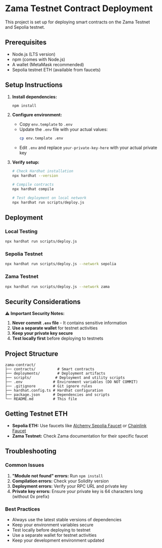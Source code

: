 # Zama Testnet Contract Deployment

This project is set up for deploying smart contracts on the Zama Testnet and Sepolia testnet.

## Prerequisites

- Node.js (LTS version)
- npm (comes with Node.js)
- A wallet (MetaMask recommended)
- Sepolia testnet ETH (available from faucets)

## Setup Instructions

1. **Install dependencies:**
   ```bash
   npm install
   ```

2. **Configure environment:**
   - Copy `env.template` to `.env`
   - Update the `.env` file with your actual values:
     ```bash
     cp env.template .env
     ```
   - Edit `.env` and replace `your-private-key-here` with your actual private key

3. **Verify setup:**
   ```bash
   # Check Hardhat installation
   npx hardhat --version
   
   # Compile contracts
   npx hardhat compile
   
   # Test deployment on local network
   npx hardhat run scripts/deploy.js
   ```

## Deployment

### Local Testing
```bash
npx hardhat run scripts/deploy.js
```

### Sepolia Testnet
```bash
npx hardhat run scripts/deploy.js --network sepolia
```

### Zama Testnet
```bash
npx hardhat run scripts/deploy.js --network zama
```

## Security Considerations

⚠️ **Important Security Notes:**

1. **Never commit `.env` file** - It contains sensitive information
2. **Use a separate wallet** for testnet activities
3. **Keep your private key secure**
4. **Test locally first** before deploying to testnets

## Project Structure

```
zama-contract/
├── contracts/          # Smart contracts
├── deployments/        # Deployment artifacts
├── scripts/           # Deployment and utility scripts
├── .env              # Environment variables (DO NOT COMMIT)
├── .gitignore        # Git ignore rules
├── hardhat.config.ts # Hardhat configuration
├── package.json      # Dependencies and scripts
└── README.md         # This file
```

## Getting Testnet ETH

- **Sepolia ETH:** Use faucets like [Alchemy Sepolia Faucet](https://sepoliafaucet.com/) or [Chainlink Faucet](https://faucets.chain.link/sepolia)
- **Zama Testnet:** Check Zama documentation for their specific faucet

## Troubleshooting

### Common Issues

1. **"Module not found" errors:** Run `npm install`
2. **Compilation errors:** Check your Solidity version
3. **Deployment errors:** Verify your RPC URL and private key
4. **Private key errors:** Ensure your private key is 64 characters long (without 0x prefix)

### Best Practices

- Always use the latest stable versions of dependencies
- Keep your environment variables secure
- Test locally before deploying to testnet
- Use a separate wallet for testnet activities
- Keep your development environment updated
